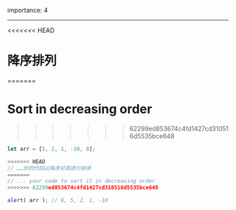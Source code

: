 importance: 4

---

<<<<<<< HEAD
# 降序排列
=======
# Sort in decreasing order
>>>>>>> 62299ed853674c4fd1427cd310516d5535bce648

```js
let arr = [5, 2, 1, -10, 8];

<<<<<<< HEAD
// ……你的代码以降序对其进行排序
=======
// ... your code to sort it in decreasing order
>>>>>>> 62299ed853674c4fd1427cd310516d5535bce648

alert( arr ); // 8, 5, 2, 1, -10
```

